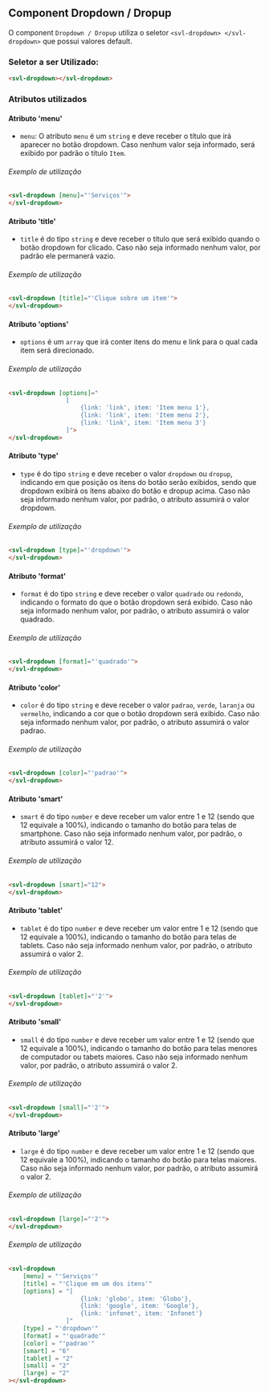 ## Component Dropdown / Dropup

O component `Dropdown / Dropup` utiliza o seletor `<svl-dropdown> </svl-dropdown>` que possui valores default.

### Seletor a ser Utilizado:
```html
<svl-dropdown></svl-dropdown>
```



### Atributos utilizados


#### Atributo 'menu'

- `menu`: O atributo `menu` é um `string` e deve receber o título que irá aparecer no botão dropdown. Caso nenhum valor seja informado, será exibido por padrão o título `Item`.
###### Exemplo de utilização
```html
<svl-dropdown [menu]="'Serviços'">
</svl-dropdown>
```

#### Atributo 'title'

- `title` é do tipo `string` e deve receber o título que será exibido quando o botão dropdown for clicado. Caso não seja informado nenhum valor, por padrão ele permanerá vazio.
###### Exemplo de utilização
```html
<svl-dropdown [title]="'Clique sobre um item'">
</svl-dropdown>
```

#### Atributo 'options'

- `options` é um `array` que irá conter itens do menu e link para o qual cada item será direcionado.
###### Exemplo de utilização
```html
<svl-dropdown [options]="
                [
                    {link: 'link', item: 'Item menu 1'},
                    {link: 'link', item: 'Item menu 2'},
                    {link: 'link', item: 'Item menu 3'}
                ]">
</svl-dropdown>
```

#### Atributo 'type'

- `type` é do tipo `string` e deve receber o valor `dropdown` ou `dropup`, indicando em que posição os itens do botão serão exibidos, sendo que dropdown exibirá os itens abaixo do botão e dropup acima. Caso não seja informado nenhum valor, por padrão, o atributo assumirá o valor dropdown.
###### Exemplo de utilização
```html
<svl-dropdown [type]="'dropdown'">
</svl-dropdown>
```

#### Atributo 'format'

- `format` é do tipo `string` e deve receber o valor `quadrado` ou `redondo`, indicando o formato do que o botão dropdown será exibido. Caso não seja informado nenhum valor, por padrão, o atributo assumirá o valor quadrado.
###### Exemplo de utilização
```html
<svl-dropdown [format]="'quadrado'">
</svl-dropdown>
```

#### Atributo 'color'

- `color` é do tipo `string` e deve receber o valor `padrao`, `verde`, `laranja` ou `vermelho`, indicando a cor que o botão dropdown será exibido. Caso não seja informado nenhum valor, por padrão, o atributo assumirá o valor padrao.
###### Exemplo de utilização
```html
<svl-dropdown [color]="'padrao'">
</svl-dropdown>
```

#### Atributo 'smart'

- `smart` é do tipo `number` e deve receber um valor entre 1 e 12 (sendo que 12 equivale a 100%), indicando o tamanho do botão para telas de smartphone. Caso não seja informado nenhum valor, por padrão, o atributo assumirá o valor 12.
###### Exemplo de utilização
```html
<svl-dropdown [smart]="12">
</svl-dropdown>
```

#### Atributo 'tablet'

- `tablet` é do tipo `number` e deve receber um valor entre 1 e 12 (sendo que 12 equivale a 100%), indicando o tamanho do botão para telas de tablets. Caso não seja informado nenhum valor, por padrão, o atributo assumirá o valor 2.
###### Exemplo de utilização
```html
<svl-dropdown [tablet]="'2'">
</svl-dropdown>
```

#### Atributo 'small'

- `small` é do tipo `number` e deve receber um valor entre 1 e 12 (sendo que 12 equivale a 100%), indicando o tamanho do botão para telas menores de computador ou tabets maiores. Caso não seja informado nenhum valor, por padrão, o atributo assumirá o valor 2.
###### Exemplo de utilização
```html
<svl-dropdown [small]="'2'">
</svl-dropdown>
```

#### Atributo 'large'

- `large` é do tipo `number` e deve receber um valor entre 1 e 12 (sendo que 12 equivale a 100%), indicando o tamanho do botão para telas maiores. Caso não seja informado nenhum valor, por padrão, o atributo assumirá o valor 2.
###### Exemplo de utilização
```html
<svl-dropdown [large]="'2'">
</svl-dropdown>
```


###### Exemplo de utilização
```html
<svl-dropdown
    [menu] = "'Serviços'"
    [title] = "'Clique em um dos itens'"
    [options] = "[
                    {link: 'globo', item: 'Globo'},
                    {link: 'google', item: 'Google'},
                    {link: 'infonet', item: 'Infonet'}
                ]"
    [type] = "'dropdown'"
    [format] = "'quadrado'"
    [color] = "'padrao'"
    [smart] = "6"
    [tablet] = "2"
    [small] = "2"
    [large] = "2"
></svl-dropdown>
```
